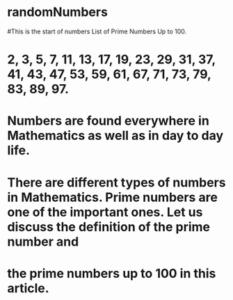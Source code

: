 # randomNumbers

#This is the start of numbers List of Prime Numbers Up to 100. 
# 2, 3, 5, 7, 11, 13, 17, 19, 23, 29, 31, 37, 41, 43, 47, 53, 59, 61, 67, 71, 73, 79, 83, 89, 97.
# Numbers are found everywhere in Mathematics as well as in day to day life.
# There are different types of numbers in Mathematics. Prime numbers are one of the important ones. Let us discuss the definition of the prime number and 
# the prime numbers up to 100 in this article.
